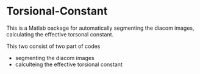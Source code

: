 # Torsional-Constant

This is a Matlab oackage for automatically segmenting the diacom images, calculating the effective torsonal constant.

This two consist of two part of codes
- segmenting the diacom images
- calculteing the effective torsional constant

